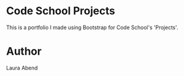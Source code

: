 # Code School Projects
This is a portfolio I made using Bootstrap for Code School's 'Projects'.

# Author
Laura Abend

<!--# Bootstrap Portfolio-->
<!---->
<!--Welcome to the Bootstrap Portfolio Project! For this project, you'll be creating a personal web page to show off your work. We will test your HTML knowledge and then it will be up to you to use CSS to style your own page and make it unique.-->
<!---->
<!--Please follow the instructions below to complete the project. Be sure to run tests to make sure your tests are passing before submitting your code.-->
<!---->
<!--## Getting Started-->
<!---->
<!--To get started with this project, head over to the [HTML Bootstrap](#) project on Code School, and begin!-->
<!---->
<!--For further instructions on how to get the app setup locally, visit our wiki:-->
<!---->
<!--1. [Welcome](https://github.com/codeschool/project-bootstrap-portfolio/wiki)-->
<!--2. [Prerequisites](https://github.com/codeschool/project-bootstrap-portfolio/wiki/Prerequisites)-->
<!--3. [Setup](https://github.com/codeschool/project-bootstrap-portfolio/wiki/Setup)-->
<!--4. [What we'll build](https://github.com/codeschool/project-bootstrap-portfolio/wiki/What-we'll-build)-->
<!--5. [Step by step](https://github.com/codeschool/project-bootstrap-portfolio/wiki/Step-by-step)-->
